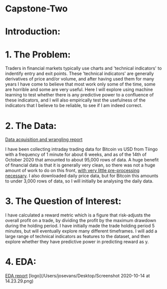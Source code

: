 # Capstone-Two

# Introduction:

# 1. The Problem:
  Traders in financial markets typically use charts and 'technical indicators' to indentify entry and exit points. These 'technical indicators' are generally derivatives of price and/or volume, and after having used them for many years I have come to believe that most work only some of the time, some are horrible and some are very useful. Here I will explore using machine learning to test whether there is any predictive power to a confluence of these indicators, and I will also empirically test the usefulness of the indicators that I believe to be reliable, to see if I am indeed correct.
# 2. The Data:
[Data acquisition and wrangling report](https://github.com/londonjevans/Capstone-Two/blob/master/Capstone%20Two%20Data%20acquisition%20and%20wrangling.ipynb)

  I have been collecting intraday trading data for Bitcoin vs USD from Tiingo with a frequency of 1 minute for about 6 weeks, and as of the 14th of October 2020 that amounted to about 95,000 rows of data. A huge benefit of financial data is that it is generally very clean, so there was not a huge amount of work to do on this front, [with very little pre-processing necessary](https://github.com/londonjevans/Capstone-Two/blob/master/Capstone%20Two%20Preprocessing.ipynb).  I also downloaded daily price data, but for Bitcoin this amounts to under 3,000 rows of data, so I will initially be analysing the daily data.
# 3. The Question of Interest:
  I have calculated a reward metric which is a figure that risk-adjusts the overall profit on a trade, by dividing the profit by the maximum drawdown during the holding period. I have initially made the trade holding period 5 minutes, but will eventually explore many different timeframes. I will add a large range of technical indicators as features to the dataset, and then explore whether they have predictive power in predicting reward as y.
# 4. EDA:
 [EDA report](https://github.com/londonjevans/Capstone-Two/blob/master/Capstone%20Two%20EDA.ipynb)
 [logo](/Users/josevans/Desktop/Screenshot 2020-10-14 at 14.23.29.png)
